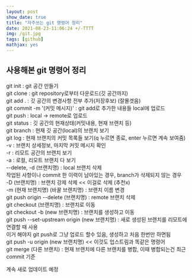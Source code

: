 ```yaml
---
layout: post
show_date: true
title: "자주쓰는 git 명령어 정리"
date: 2021-08-23-11:06:24 +/-TTTT
img: /git.jpg
tags: [github]
mathjax: yes
---
```

## 사용해본 git 명령어 정리

git init : git 공간 만들기  
git clone : git repository로부터 다운로드(깃 공간까지)  
git add . : 깃 공간의 변경사항 전부 추가(저장후보) (잘몰겟음)  
git commit -m '(커밋 메시지)' : git add로 추가한 내용들 local에 업로드  
git push : local -> remote로 업로드  
git status : 깃 공간의 현재상태(커밋내용, 현재 브랜치 등)  
git branch : 현재 깃 공간(local)의 브랜치 보기  
git log : 현재 브랜치의 커밋 목록들 보기(q 누르면 종료, enter 누르면 계속 보여줌)  
-v : 브랜치 상세정보, 마지막 커밋 메시지 확인  
-r : 리모트 공간의 브랜치 보기  
-a : 로컬, 리모트 브랜치 다 보기  
--delete, -d (브랜치명) : local 브랜치 삭제  
작업된 사항이나 commit 한 이력이 남아있는 경우, branch가 삭제되지 않는 경우  
-D (브랜치명) : 브랜치 강제 삭제 << 이걸로 삭제 (추천x)  
-m (현재 브랜치명) (바꿀 브랜치명) : 브랜치 이름 변경  
git push origin --delete (브랜치명) : remote 브랜치 삭제  
git checkout (브랜치명) : 브랜치로 이동  
git checkout -b (new 브랜치명) : 브랜치를 생성하고 이동  
git push --set-upstream origin (new 브랜치명) : 새로 생성된 브랜치를 리모트에 연결할 때 사용  
이거 해야지 git push로 그냥 업로드 할수 있음, 생성하고 처음 한번만 하면됨  
git push -u origin (new 브랜치명) << 이것도 업스트림과 똑같은 명령어  
git merge (다른 브랜치) : 현재 브랜치에 다른 브랜치를 병합, 이때 병합되는건 최근 commit 기준  

계속 새로 업데이트 예정  


